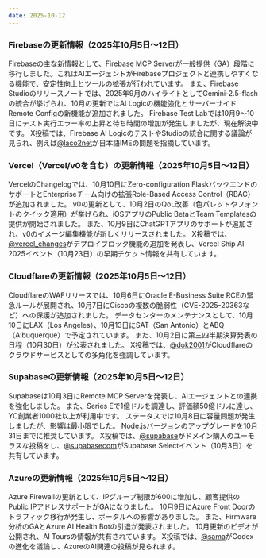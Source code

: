 ```yaml
---
date: 2025-10-12
---
```


### Firebaseの更新情報（2025年10月5日〜12日）
Firebaseの主な新情報として、Firebase MCP Serverが一般提供（GA）段階に移行しました。これはAIエージェントがFirebaseプロジェクトと連携しやすくなる機能で、安定性向上とツールの拡張が行われています。 また、Firebase Studioのリリースノートでは、2025年9月のハイライトとしてGemini-2.5-flashの統合が挙げられ、10月の更新ではAI Logicの機能強化とサーバーサイドRemote Configの新機能が追加されました。  Firebase Test Labでは10月9〜10日にテスト実行エラー率の上昇と待ち時間の増加が発生しましたが、現在解決中です。  X投稿では、Firebase AI LogicのテストやStudioの統合に関する議論が見られ、例えば[@laco2net](https://x.com/laco2net/status/1977207706630209633)が日本語IMEの問題を指摘しています。

### Vercel（Vercel/v0を含む）の更新情報（2025年10月5日〜12日）
VercelのChangelogでは、10月10日にZero-configuration FlaskバックエンドのサポートとEnterpriseチーム向けの拡張Role-Based Access Control（RBAC）が追加されました。 v0の更新として、10月2日のQoL改善（色パレットやフォントのクイック適用）が挙げられ、iOSアプリのPublic BetaとTeam Templatesの提供が開始されました。  また、10月9日にChatGPTアプリのサポートが追加され、v0のイメージ編集機能が新しくリリースされました。  X投稿では、[@vercel_changes](https://x.com/vercel_changes/status/1976348650528964972)がデプロイブロック機能の追加を発表し、Vercel Ship AI 2025イベント（10月23日）の早期チケット情報を共有しています。

### Cloudflareの更新情報（2025年10月5日〜12日）
CloudflareのWAFリリースでは、10月6日にOracle E-Business Suite RCEの緊急ルールが展開され、10月7日にCiscoの複数の脆弱性（CVE-2025-20363など）への保護が追加されました。  データセンターのメンテナンスとして、10月10日にLAX（Los Angeles）、10月13日にSAT（San Antonio）とABQ（Albuquerque）で予定されています。   また、10月2日に第三四半期決算発表の日程（10月30日）が公表されました。 X投稿では、[@dok2001](https://x.com/dok2001/status/1977135390973976944)がCloudflareのクラウドサービスとしての多角化を強調しています。

### Supabaseの更新情報（2025年10月5日〜12日）
Supabaseは10月3日にRemote MCP Serverを発表し、AIエージェントとの連携を強化しました。 また、Series Eで1億ドルを調達し、評価額50億ドルに達し、YC創業者1000社以上が利用中です。 ステータスでは10月8日に容量問題が発生しましたが、影響は最小限でした。 Node.jsバージョンのアップグレードを10月31日までに推奨しています。 X投稿では、[@supabase](https://x.com/supabase/status/1977066925101306064)がドメイン購入のユーモラスな投稿をし、[@supabasecom](https://www.instagram.com/p/DPWdeXyjeME/)がSupabase Selectイベント（10月3日）を共有しています。

### Azureの更新情報（2025年10月5日〜12日）
Azure Firewallの更新として、IPグループ制限が600に増加し、顧客提供のPublic IPアドレスサポートがGAになりました。 10月9日にAzure Front Doorのトラフィック移行が発生し、ポータルへの影響がありました。 また、Firmware分析のGAとAzure AI Health Botの引退が発表されました。 10月更新のビデオが公開され、AI Toursの情報が共有されています。  X投稿では、[@sama](https://x.com/sama/status/1977177505971736675)がCodexの進化を議論し、AzureのAI関連の投稿が見られます。